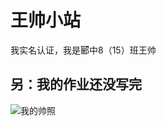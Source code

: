 # 王帅小站
我实名认证，我是郾中8（15）班王帅
## 另：我的作业还没写完
![我的帅照](https://ts1.cn.mm.bing.net/th/id/R-C.16b481b4c29692a7f063db71946a68d5?rik=EuB8B177zPPGmw&riu=http%3a%2f%2fpic.baike.soso.com%2fp%2f20131220%2f20131220025616-762150600.jpg&ehk=9OmRqrcSE%2fbV8MW2%2fabIBXKCUw5MthF%2bvEy6NanjLVE%3d&risl=&pid=ImgRaw&r=0)
